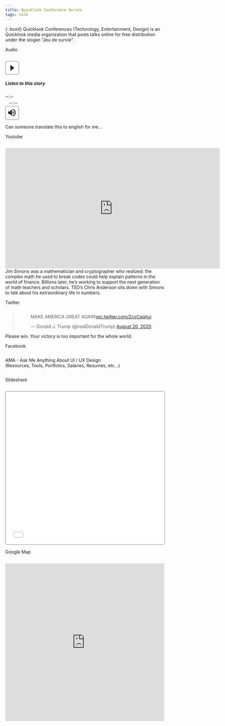 ```yaml
---
title: Quicklook Conference Series
tags: talk
---
```


{:.boxit}
Quicklook Conferences (Technology, Entertainment, Design) is an Quicklook media organization that posts talks online for free distribution under the slogan "Jeu de survie".

Audio
<div class="audio green-audio-player" style="margin-top: 28.080px;">
    <div class="loading">
      <div class="spinner"></div>
    </div>
    <div class="play-pause-btn">  
<svg xmlns="http://www.w3.org/2000/svg" width="43" height="43" viewBox="0 0 25 25" style="padding: 8px; margin-right: 16px; border-color: rgba(117, 117, 117, 1); background: 0; border-radius: 4px; text-decoration: none; border-style: solid; border-width: 1px; color: rgba(41, 41, 41, 1); box-sizing: border-box; appearance: button; cursor: default; box-sizing: border-box; border-image: initial; ">
<path fill="#292929" fill-rule="evenodd" d="M7 4v17.03a.5.5 0 0 0 .8.4l11.1-8.1a1 1 0 0 0 0-1.62L7.8 3.6A.5.5 0 0 0 7 4z" class="play-pause-icon" id="playPause"></path>
</svg>
    </div>
    <div class="n fy am"><h5 class="ar cl fz at eh">Listen to this story</h5>
    <div class="controls">
<span class="current-time" style="width: 28px;font-size: 16px;line-height: 20px;margin-right: 12px;font-family: 'Feed', sans-serif;">--:--</span>
      <div class="slider" data-direction="horizontal">
        <div class="progress">
          <div class="pin" id="progress-pin" data-method="rewind"></div>
        </div>
      </div>
      <span class="total-time" style="width: 28px;font-size: 16px;line-height: 20px;margin-left: 12px;font-family: 'Feed', sans-serif;" >--:--</span>
    </div>
    <div class="volume">
      <div class="volume-btn">
<svg xmlns="http://www.w3.org/2000/svg" width="43" height="43" viewBox="0 0 25 25" style="padding: 8px; margin-right: 16px; border-color: rgba(117, 117, 117, 1); background: 0; border-radius: 4px; text-decoration: none; border-style: solid; border-width: 1px; color: rgba(41, 41, 41, 1); box-sizing: border-box; appearance: button; cursor: default; box-sizing: border-box; border-image: initial; ">
<path fill="#292929" fill-rule="evenodd" d="M14.667 0v2.747c3.853 1.146 6.666 4.72 6.666 8.946 0 4.227-2.813 7.787-6.666 8.934v2.76C20 22.173 24 17.4 24 11.693 24 5.987 20 1.213 14.667 0zM18 11.693c0-2.36-1.333-4.386-3.333-5.373v10.707c2-.947 3.333-2.987 3.333-5.334zm-18-4v8h5.333L12 22.36V1.027L5.333 7.693H0z" id="speaker"/>
        </svg>
      </div>
      <div class="volume-controls hidden">
        <div class="slider" data-direction="vertical">
          <div class="progress">
            <div class="pin" id="volume-pin" data-method="changeVolume"></div>
          </div>
        </div>
      </div>
    </div>
        </div>
    <audio crossorigin>
      <source src="/Music/em_oi_len_pho_minh_vuong_m4u_huong_ly_cover_5SSdCXMByoK-gucZIK-2.mp3" type="audio/mp3">
    </audio>
  </div>
  
Can someone translate this to english for me...

<p class="etc"></p>

Youtube
<div class="video-wrapper" style="margin-top: 28.080px;">
    <iframe src="https://www.youtube.com/embed/U5kIdtMJGc8?fs=0" height="382" width="680" allowfullscreen="" frameborder="0">
    </iframe>
</div>
Jim Simons was a mathematician and cryptographer who realized: the complex math he used to break codes could help explain patterns in the world of finance. Billions later, he’s working to support the next generation of math teachers and scholars. TED’s Chris Anderson sits down with Simons to talk about his extraordinary life in numbers.

<p class="etc"></p>

Twitter
<center style="margin-top: 28.080px; max-width: 680px; min-width: auto; display: block;"><blockquote class="twitter-tweet" data-dnt="true" data-theme="light"><p lang="en" dir="ltr">MAKE AMERICA GREAT AGAIN!<a href="https://t.co/ZcvCqqitui">pic.twitter.com/ZcvCqqitui</a></p>&mdash; Donald J. Trump (@realDonaldTrump) <a href="https://twitter.com/realDonaldTrump/status/1296560869589913601?ref_src=twsrc%5Etfw">August 20, 2020</a></blockquote> <script async src="https://platform.twitter.com/widgets.js" charset="utf-8"></script></center>
Please win. Your victory is too important for the whole world.

<p class="etc"></p>

Facebook
<center style="margin-top: 28.080px; max-width: 680px; min-width: auto; display: block;"><script>
  window.fbAsyncInit = function() {
    FB.init({
      xfbml      : true,
      version    : 'v8.0'
    });
  }; 
</script>
<script async defer src="https://connect.facebook.net/en_US/sdk.js"></script>
<div 
  class="fb-post" 
  data-href="https://www.facebook.com/permalink.php?story_fbid=113645137124423&id=102536181568652" 
  data-width="548px" ></div></center>
  
AMA - Ask Me Anything About UI / UX Design
<br>
(Resources, Tools, Portfolios, Salaries, Resumes, etc...)

<center style="margin-top: 28.080px; max-width: 680px; min-width: auto; display: block;" ><script>
  window.fbAsyncInit = function() {
    FB.init({
      xfbml      : true,
      version    : 'v8.0'
    });
  }; 
</script>
<script async defer src="https://connect.facebook.net/en_US/sdk.js"></script>
<div 
  class="fb-post" 
  data-href="https://www.facebook.com/namhhn/posts/3322074784521102" 
  data-width="548px" 
media="screen and (max-width: 500px; data-width: auto)"
></div>
</center>

<p class="etc"></p>

Slideshare

<center style="margin-top: 28.080px; max-width: 680px; min-width: auto; display: block;"><iframe src="//www.slideshare.net/slideshow/embed_code/key/exvMftSyV7yRQR" width="100%" height="485" frameborder="0" marginwidth="0" marginheight="0" scrolling="no" style="border:1px solid rgba(0,0,0,.54); border-width:1px; border-radius: 4px; max-width: 100%;" allowfullscreen> </iframe></center>
  
<p class="etc"></p>

Google Map

<center style="margin-top: 28.080px; max-width: 680px; min-width: auto; display: block;"><iframe src="https://www.google.com/maps/embed?pb=!1m14!1m8!1m3!1d97170.03113555379!2d-79.995911!3d40.440664000000005!3m2!1i1024!2i768!4f13.1!3m3!1m2!1s0x8834f16f48068503%3A0x8df915a15aa21b34!2sPittsburgh%2C%20PA!5e0!3m2!1sen!2sus!4v1598378574369!5m2!1sen!2sus" width="100%" height="500" frameborder="0" style="border:0;" allowfullscreen="" aria-hidden="false" tabindex="0" style="border:1px solid rgba(0,0,0,.54); border-width:1px; border-radius: 4px; overflow-x: auto;" ></iframe></center>
